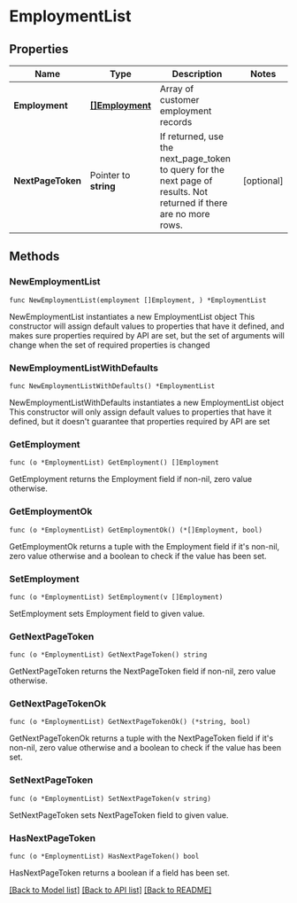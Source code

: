 # EmploymentList

## Properties

Name | Type | Description | Notes
------------ | ------------- | ------------- | -------------
**Employment** | [**[]Employment**](Employment.md) | Array of customer employment records | 
**NextPageToken** | Pointer to **string** | If returned, use the next_page_token to query for the next page of results. Not returned if there are no more rows. | [optional] 

## Methods

### NewEmploymentList

`func NewEmploymentList(employment []Employment, ) *EmploymentList`

NewEmploymentList instantiates a new EmploymentList object
This constructor will assign default values to properties that have it defined,
and makes sure properties required by API are set, but the set of arguments
will change when the set of required properties is changed

### NewEmploymentListWithDefaults

`func NewEmploymentListWithDefaults() *EmploymentList`

NewEmploymentListWithDefaults instantiates a new EmploymentList object
This constructor will only assign default values to properties that have it defined,
but it doesn't guarantee that properties required by API are set

### GetEmployment

`func (o *EmploymentList) GetEmployment() []Employment`

GetEmployment returns the Employment field if non-nil, zero value otherwise.

### GetEmploymentOk

`func (o *EmploymentList) GetEmploymentOk() (*[]Employment, bool)`

GetEmploymentOk returns a tuple with the Employment field if it's non-nil, zero value otherwise
and a boolean to check if the value has been set.

### SetEmployment

`func (o *EmploymentList) SetEmployment(v []Employment)`

SetEmployment sets Employment field to given value.


### GetNextPageToken

`func (o *EmploymentList) GetNextPageToken() string`

GetNextPageToken returns the NextPageToken field if non-nil, zero value otherwise.

### GetNextPageTokenOk

`func (o *EmploymentList) GetNextPageTokenOk() (*string, bool)`

GetNextPageTokenOk returns a tuple with the NextPageToken field if it's non-nil, zero value otherwise
and a boolean to check if the value has been set.

### SetNextPageToken

`func (o *EmploymentList) SetNextPageToken(v string)`

SetNextPageToken sets NextPageToken field to given value.

### HasNextPageToken

`func (o *EmploymentList) HasNextPageToken() bool`

HasNextPageToken returns a boolean if a field has been set.


[[Back to Model list]](../README.md#documentation-for-models) [[Back to API list]](../README.md#documentation-for-api-endpoints) [[Back to README]](../README.md)


